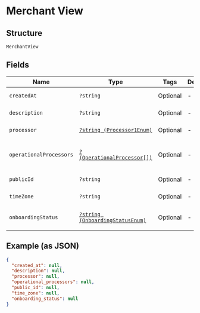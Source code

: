 
# Merchant View

## Structure

`MerchantView`

## Fields

| Name | Type | Tags | Description | Getter | Setter |
|  --- | --- | --- | --- | --- | --- |
| `createdAt` | `?string` | Optional | - | getCreatedAt(): ?string | setCreatedAt(?string createdAt): void |
| `description` | `?string` | Optional | - | getDescription(): ?string | setDescription(?string description): void |
| `processor` | [`?string (Processor1Enum)`](../../doc/models/processor-1-enum.md) | Optional | - | getProcessor(): ?string | setProcessor(?string processor): void |
| `operationalProcessors` | [`?(OperationalProcessor[])`](../../doc/models/operational-processor.md) | Optional | - | getOperationalProcessors(): ?array | setOperationalProcessors(?array operationalProcessors): void |
| `publicId` | `?string` | Optional | - | getPublicId(): ?string | setPublicId(?string publicId): void |
| `timeZone` | `?string` | Optional | - | getTimeZone(): ?string | setTimeZone(?string timeZone): void |
| `onboardingStatus` | [`?string (OnboardingStatusEnum)`](../../doc/models/onboarding-status-enum.md) | Optional | - | getOnboardingStatus(): ?string | setOnboardingStatus(?string onboardingStatus): void |

## Example (as JSON)

```json
{
  "created_at": null,
  "description": null,
  "processor": null,
  "operational_processors": null,
  "public_id": null,
  "time_zone": null,
  "onboarding_status": null
}
```

